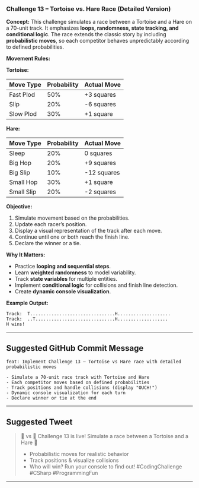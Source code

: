 ﻿### Challenge 13 – Tortoise vs. Hare Race (Detailed Version)

**Concept:**
This challenge simulates a race between a Tortoise and a Hare on a 70-unit track. It emphasizes **loops, randomness, state tracking, and conditional logic**. The race extends the classic story by including **probabilistic moves**, so each competitor behaves unpredictably according to defined probabilities.

**Movement Rules:**

**Tortoise:**

| Move Type | Probability | Actual Move |
| --------- | ----------- | ----------- |
| Fast Plod | 50%         | +3 squares  |
| Slip      | 20%         | -6 squares  |
| Slow Plod | 30%         | +1 square   |

**Hare:**

| Move Type  | Probability | Actual Move |
| ---------- | ----------- | ----------- |
| Sleep      | 20%         | 0 squares   |
| Big Hop    | 20%         | +9 squares  |
| Big Slip   | 10%         | -12 squares |
| Small Hop  | 30%         | +1 square   |
| Small Slip | 20%         | -2 squares  |

**Objective:**

1. Simulate movement based on the probabilities.
2. Update each racer’s position.
3. Display a visual representation of the track after each move.
5. Continue until one or both reach the finish line.
6. Declare the winner or a tie.

**Why It Matters:**

* Practice **looping and sequential steps**.
* Learn **weighted randomness** to model variability.
* Track **state variables** for multiple entities.
* Implement **conditional logic** for collisions and finish line detection.
* Create **dynamic console visualization**.

**Example Output:**

```
Track:  T................................H....................
Track:  ..T..............................H...................
H wins!
```

---

## Suggested GitHub Commit Message

```
feat: Implement Challenge 13 – Tortoise vs Hare race with detailed probabilistic moves

- Simulate a 70-unit race track with Tortoise and Hare
- Each competitor moves based on defined probabilities
- Track positions and handle collisions (display "OUCH!")
- Dynamic console visualization for each turn
- Declare winner or tie at the end
```

---

## Suggested Tweet

> 🐢 vs 🐇 Challenge 13 is live!
> Simulate a race between a Tortoise and a Hare 🏁
>
> * Probabilistic moves for realistic behavior
> * Track positions & visualize collisions
> * Who will win? Run your console to find out! #CodingChallenge #CSharp #ProgrammingFun

---
